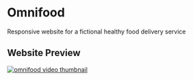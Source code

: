 # Omnifood

Responsive website for a fictional healthy food delivery service

## Website Preview

[![omnifood video thumbnail](http://imgur.com/a/NKmIf)](https://youtu.be/tNN3pQM-5PA)
